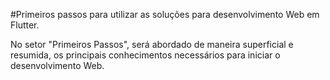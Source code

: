 #Primeiros passos para utilizar as soluções para desenvolvimento Web em Flutter. 

No setor "Primeiros Passos", será abordado de maneira superficial e resumida, os principais conhecimentos necessários para iniciar o desenvolvimento Web.